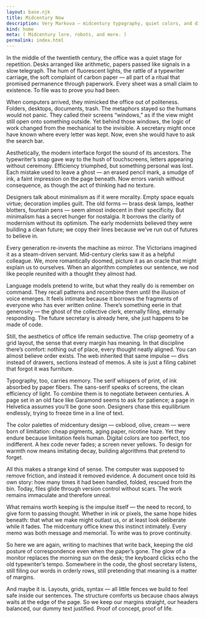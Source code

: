 ```yaml
---
layout: base.njk
title: Midcentury Now
description: Very Markova — midcentury typography, quiet colors, and disciplined layout.
kind: home
meta: ( Midcentury lore, robots, and more. )
permalink: index.html
---
```


In the middle of the twentieth century, the office was a quiet stage for repetition. Desks arranged like arithmetic, papers passed like signals in a slow telegraph. The hum of fluorescent lights, the rattle of a typewriter carriage, the soft complaint of carbon paper — all part of a ritual that promised permanence through paperwork. Every sheet was a small claim to existence. To file was to prove you had been.

When computers arrived, they mimicked the office out of politeness. Folders, desktops, documents, trash. The metaphors stayed so the humans would not panic. They called their screens “windows,” as if the view might still open onto something outside. Yet behind those windows, the logic of work changed from the mechanical to the invisible. A secretary might once have known where every letter was kept. Now, even she would have to ask the search bar.

Aesthetically, the modern interface forgot the sound of its ancestors. The typewriter’s snap gave way to the hush of touchscreens, letters appearing without ceremony. Efficiency triumphed, but something personal was lost. Each mistake used to leave a ghost — an erased pencil mark, a smudge of ink, a faint impression on the page beneath. Now errors vanish without consequence, as though the act of thinking had no texture.

Designers talk about minimalism as if it were morality. Empty space equals virtue; decoration implies guilt. The old forms — brass desk lamps, leather blotters, fountain pens — seem almost indecent in their specificity. But minimalism has a secret hunger for nostalgia. It borrows the clarity of modernism without its optimism. The early modernists believed they were building a clean future; we copy their lines because we’ve run out of futures to believe in.

Every generation re-invents the machine as mirror. The Victorians imagined it as a steam-driven servant. Mid-century clerks saw it as a helpful colleague. We, more romantically doomed, picture it as an oracle that might explain us to ourselves. When an algorithm completes our sentence, we nod like people reunited with a thought they almost had.

Language models pretend to write, but what they really do is remember on command. They recall patterns and recombine them until the illusion of voice emerges. It feels intimate because it borrows the fragments of everyone who has ever written online. There’s something eerie in that generosity — the ghost of the collective clerk, eternally filing, eternally responding. The future secretary is already here, she just happens to be made of code.

Still, the aesthetics of office life remain seductive. The crisp geometry of a grid layout, the sense that every margin has meaning. In that discipline there’s comfort: nothing out of place, every thought neatly aligned. You can almost believe order exists. The web inherited that same impulse — divs instead of drawers, sections instead of memos. A site is just a filing cabinet that forgot it was furniture.

Typography, too, carries memory. The serif whispers of print, of ink absorbed by paper fibers. The sans-serif speaks of screens, the clean efficiency of light. To combine them is to negotiate between centuries. A page set in an old face like Garamond seems to ask for patience; a page in Helvetica assumes you’ll be gone soon. Designers chase this equilibrium endlessly, trying to freeze time in a line of text.

The color palettes of midcentury design — oxblood, olive, cream — were born of limitation: cheap pigments, aging paper, nicotine haze. Yet they endure because limitation feels human. Digital colors are too perfect, too indifferent. A hex code never fades; a screen never yellows. To design for warmth now means imitating decay, building algorithms that pretend to forget.

All this makes a strange kind of sense. The computer was supposed to remove friction, and instead it removed evidence. A document once told its own story: how many times it had been handled, folded, rescued from the bin. Today, files glide through version control without scars. The work remains immaculate and therefore unreal.

What remains worth keeping is the impulse itself — the need to record, to give form to passing thought. Whether in ink or pixels, the same hope hides beneath: that what we make might outlast us, or at least look deliberate while it fades. The midcentury office knew this instinct intimately. Every memo was both message and memorial. To write was to prove continuity.

So here we are again, writing to machines that write back, keeping the old posture of correspondence even when the paper’s gone. The glow of a monitor replaces the morning sun on the desk; the keyboard clicks echo the old typewriter’s tempo. Somewhere in the code, the ghost secretary listens, still filing our words in orderly rows, still pretending that meaning is a matter of margins.

And maybe it is. Layouts, grids, syntax — all little fences we build to feel safe inside our sentences. The structure comforts us because chaos always waits at the edge of the page. So we keep our margins straight, our headers balanced, our dummy text justified. Proof of concept, proof of life.
